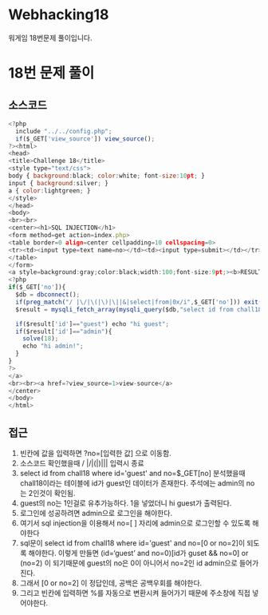 # Webhacking18
워게임 18번문제 풀이입니다.

# 18번 문제 풀이

## 소스코드
```javascript
<?php
  include "../../config.php";
  if($_GET['view_source']) view_source();
?><html>
<head>
<title>Challenge 18</title>
<style type="text/css">
body { background:black; color:white; font-size:10pt; }
input { background:silver; }
a { color:lightgreen; }
</style>
</head>
<body>
<br><br>
<center><h1>SQL INJECTION</h1>
<form method=get action=index.php>
<table border=0 align=center cellpadding=10 cellspacing=0>
<tr><td><input type=text name=no></td><td><input type=submit></td></tr>
</table>
</form>
<a style=background:gray;color:black;width:100;font-size:9pt;><b>RESULT</b><br>
<?php
if($_GET['no']){
  $db = dbconnect();
  if(preg_match("/ |\/|\(|\)|\||&|select|from|0x/i",$_GET['no'])) exit("no hack");
  $result = mysqli_fetch_array(mysqli_query($db,"select id from chall18 where id='guest' and no=$_GET[no]")); // admin's no = 2

  if($result['id']=="guest") echo "hi guest";
  if($result['id']=="admin"){
    solve(18);
    echo "hi admin!";
  }
}
?>
</a>
<br><br><a href=?view_source=1>view-source</a>
</center>
</body>
</html>
```

## 접근
1. 빈칸에 값을 입력하면 ?no=[입력한 값] 으로 이동함.
2. 소스코드 확인했을때 / |\/|\(|\)|\|| 입력시 종료
3. select id from chall18 where id='guest' and no=$_GET[no] 분석했을때 chall18이라는 테이블에 id가 guest인 데이터가 존재한다. 주석에는 admin의 no는 2인것이 확인됨.
4. guest의 no는 1인걸로 유추가능하다. 1을 넣었더니 hi guest가 출력된다.
5. 로그인에 성공하려면 admin으로 로그인을 해야한다.
6. 여기서 sql injection을 이용해서 no=[ ] 자리에 admin으로 로그인할 수 있도록 해야한다
7. sql문이 select id from chall18 where id='guest' and no=[0 or no=2]이 되도록 해야한다. 이렇게 만들면 (id=‘guest’ and no=0)[id가 guset && no=0] or (no=2) 이 되기때문에 guest의 no은 0이 아니어서 no=2인 id admin으로 들어가진다.
8. 그래서 [0 or no=2] 이 정답인데, 공백은 공백우회를 해야한다.
9. 그리고 빈칸에 입력하면 %를 자동으로 변환시켜 들어가기 때문에 주소창에 직접 넣어야한다.
